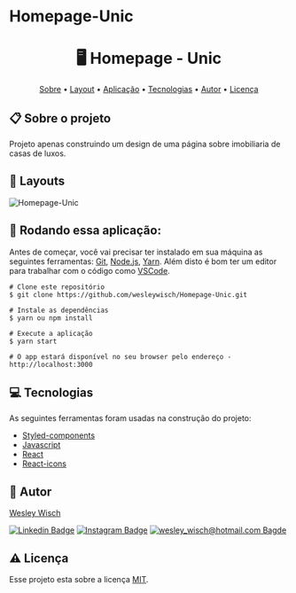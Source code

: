 # Homepage-Unic<h1 align="center">🖥️ Homepage - Unic</h1>

<p align="center">  <a href="#sobre">Sobre</a> • <a href="#layout">Layout</a> • <a href="#aplicacao">Aplicação</a> • <a href="#techs">Tecnologias</a> • <a href="#autor">Autor</a> • <a href="#licenca">Licença</a> </p>


  <h2 id="sobre"> 📋 Sobre o projeto</h2>
  
Projeto apenas construindo um design de uma página sobre imobiliaria de casas de luxos.

<h2 id="layout"> 🎨  Layouts</h2>

<img src="./.github/Homepage-Unic.gif" alt="Homepage-Unic" />

<h2 id="aplicacao"> 🎲  Rodando essa aplicação:</h2>

Antes de começar, você vai precisar ter instalado em sua máquina as seguintes ferramentas:  [Git](https://git-scm.com/),  [Node.js](https://nodejs.org/en/),  [Yarn](https://yarnpkg.com/). Além disto é bom ter um editor para trabalhar com o código como  [VSCode](https://code.visualstudio.com/).

```
# Clone este repositório
$ git clone https://github.com/wesleywisch/Homepage-Unic.git

# Instale as dependências
$ yarn ou npm install

# Execute a aplicação
$ yarn start

# O app estará disponível no seu browser pelo endereço - http://localhost:3000
```
 
 <h2 id="techs"> 💻 Tecnologias</h2>
 As seguintes ferramentas foram usadas na construção do projeto:

- [Styled-components]()
- [Javascript]()
- [React]()
- [React-icons]()

 <h2 id="autor"> 🦸 Autor</h2>

[Wesley Wisch](https://www.linkedin.com/in/wesley-wisch)

[![Linkedin Badge](https://img.shields.io/badge/-LinkedIn-blue?style=flat-square-border&logo=Linkedin&logoColor=white&link=https://www.linkedin.com/in/wesley-wisch/)](https://www.linkedin.com/in/wesley-wisch) [![Instagram Badge](https://img.shields.io/badge/-Instagram-CC0000?style=flat-square-border&logo=Instagram&logoColor=white&link=https://www.instagram.com/wesley_wisch/)](https://www.instagram.com/wesley_wisch/) [![wesley_wisch@hotmail.com Bagde](https://img.shields.io/badge/wesley_wisch-2e7eea?style=flat-square-border&logo=microsoft-outlook&logoColor=white)](mailto:wesley_wisch@hotmail.com)

<h2 id="licenca"> ⚠️  Licença</h2>

Esse projeto esta sobre a licença [MIT](https://github.com/wesleywisch/Homepage-Unic/blob/main/LICENSE).
